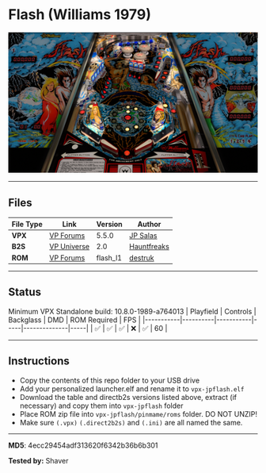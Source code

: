 # Flash (Williams 1979)

![Table Preview](../../images/vpx-flash1979-preview.jpg)

---

## Files
| File Type | Link | Version | Author | 
|-----------|--------|----------|--------------|
| **VPX** | [VP Forums](https://www.vpforums.org/index.php?app=downloads&showfile=12024) | 5.5.0 | [JP Salas](https://www.vpforums.org/index.php?showuser=277) |
| **B2S** | [VP Universe](https://vpuniverse.com/files/file/14340-flash-williams-1979-b2s/) | 2.0 | [Hauntfreaks](https://vpuniverse.com/profile/5216-hauntfreaks/) |
| **ROM** | [VP Forums](https://www.vpforums.org/index.php?app=downloads&showfile=758) | flash_l1 | [destruk](https://www.vpforums.org/index.php?showuser=5) |

---

## Status 
Minimum VPX Standalone build: 10.8.0-1989-a764013
| Playfield | Controls | Backglass | DMD | ROM Required | FPS | 
|-----------|----------|-----------|-----|--------------|-----|
| :white_check_mark: | :white_check_mark: | :white_check_mark: | :x: | :white_check_mark: | 60 |

---

## Instructions

- Copy the contents of this repo folder to your USB drive
- Add your personalized launcher.elf and rename it to `vpx-jpflash.elf`
- Download the table and directb2s versions listed above, extract (if necessary) and copy them into `vpx-jpflash` folder
- Place ROM zip file into `vpx-jpflash/pinmame/roms` folder. DO NOT UNZIP!
- Make sure `(.vpx)` `(.direct2b2s)` and `(.ini)` are all named the same.

---

**MD5**: 4ecc29454adf313620f6342b36b6b301

**Tested by:** Shaver
